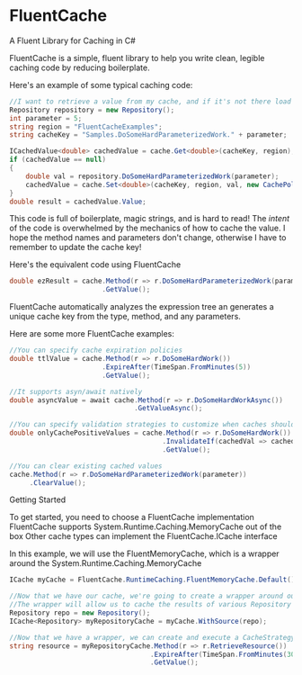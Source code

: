 # FluentCache
A Fluent Library for Caching in C#

FluentCache is a simple, fluent library to help you write clean, legible caching code by reducing boilerplate.

Here's an example of some typical caching code:

```csharp
//I want to retrieve a value from my cache, and if it's not there load it from the repository 
Repository repository = new Repository();
int parameter = 5;
string region = "FluentCacheExamples";
string cacheKey = "Samples.DoSomeHardParameterizedWork." + parameter;

ICachedValue<double> cachedValue = cache.Get<double>(cacheKey, region);
if (cachedValue == null)
{
    double val = repository.DoSomeHardParameterizedWork(parameter);
    cachedValue = cache.Set<double>(cacheKey, region, val, new CachePolicy());
}
double result = cachedValue.Value;
```

This code is full of boilerplate, magic strings, and is hard to read! The *intent* of the code is overwhelmed by the mechanics of how to cache the value. I hope the method names and parameters don't change, otherwise I have to remember to update the cache key!

Here's the equivalent code using FluentCache

```csharp
double ezResult = cache.Method(r => r.DoSomeHardParameterizedWork(parameter))
                       .GetValue();
```

FluentCache automatically analyzes the expression tree an generates a unique cache key from the type, method, and any parameters.

Here are some more FluentCache examples:

```csharp
//You can specify cache expiration policies
double ttlValue = cache.Method(r => r.DoSomeHardWork())
                       .ExpireAfter(TimeSpan.FromMinutes(5))
                       .GetValue();

//It supports asyn/await natively
double asyncValue = await cache.Method(r => r.DoSomeHardWorkAsync())
                               .GetValueAsync();

//You can specify validation strategies to customize when caches should be updated
double onlyCachePositiveValues = cache.Method(r => r.DoSomeHardWork())
                                      .InvalidateIf(cachedVal => cachedVal.Value <= 0d)
                                      .GetValue();

//You can clear existing cached values
cache.Method(r => r.DoSomeHardParameterizedWork(parameter))
     .ClearValue();
```

Getting Started

To get started, you need to choose a FluentCache implementation
FluentCache supports System.Runtime.Caching.MemoryCache out of the box
Other cache types can implement the FluentCache.ICache interface

In this example, we will use the FluentMemoryCache, which is a wrapper around the System.Runtime.Caching.MemoryCache  

```csharp
ICache myCache = FluentCache.RuntimeCaching.FluentMemoryCache.Default();

//Now that we have our cache, we're going to create a wrapper around our Repository
//The wrapper will allow us to cache the results of various Repository methods
Repository repo = new Repository();
ICache<Repository> myRepositoryCache = myCache.WithSource(repo);

//Now that we have a wrapper, we can create and execute a CacheStrategy
string resource = myRepositoryCache.Method(r => r.RetrieveResource())
                                   .ExpireAfter(TimeSpan.FromMinutes(30))
                                   .GetValue();
```
